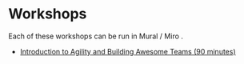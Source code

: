 # Workshops 

Each of these workshops can be run in Mural / Miro .


- [Introduction to Agility and Building Awesome Teams (90 minutes)](IntroductionToAgility/readme.md)